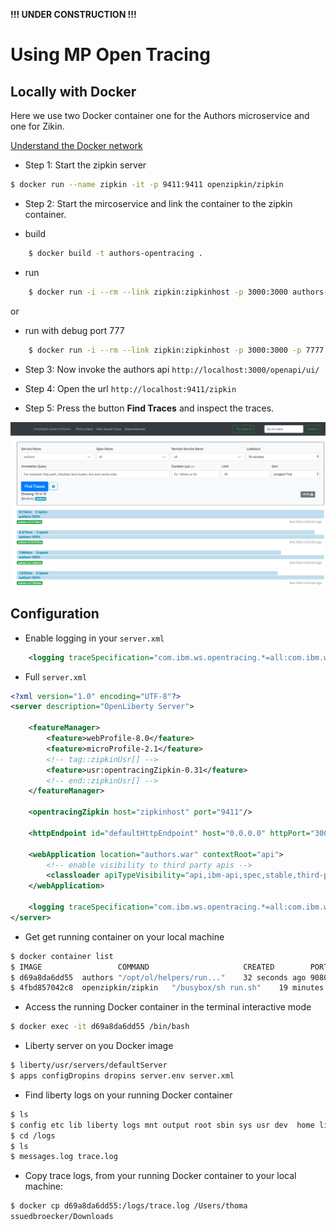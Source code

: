 **!!! UNDER CONSTRUCTION !!!**

# Using MP Open Tracing

## Locally with Docker

Here we use two Docker container one for the Authors microservice and one for Zikin.

[Understand the Docker network](https://docs.docker.com/engine/reference/commandline/network_connect/)

* Step 1: Start the zipkin server
```sh
$ docker run --name zipkin -it -p 9411:9411 openzipkin/zipkin
```

* Step 2: Start the mircoservice and link the container to the zipkin container.

 * build
```sh
    $ docker build -t authors-opentracing .
```

 * run
```sh
    $ docker run -i --rm --link zipkin:zipkinhost -p 3000:3000 authors-opentracing
```
or 

 * run with debug port 777
```sh
    $ docker run -i --rm --link zipkin:zipkinhost -p 3000:3000 -p 7777:7777 authors-opentracing server debug
```

* Step 3: Now invoke the authors api `http://localhost:3000/openapi/ui/`


* Step 4: Open the url `http://localhost:9411/zipkin`

* Step 5: Press the button **Find Traces** and inspect the traces.

![zipkin](../images/zipkin-01-authors.png)

## Configuration

* Enable logging in your `server.xml`

```xml
    <logging traceSpecification="com.ibm.ws.opentracing.*=all:com.ibm.ws.microprofile.opentracing.*=all"/>
```

* Full `server.xml`

```xml
<?xml version="1.0" encoding="UTF-8"?>
<server description="OpenLiberty Server">
	
    <featureManager>
        <feature>webProfile-8.0</feature>
        <feature>microProfile-2.1</feature>
        <!-- tag::zipkinUsr[] -->
        <feature>usr:opentracingZipkin-0.31</feature>
        <!-- end::zipkinUsr[] -->
    </featureManager>
     
    <opentracingZipkin host="zipkinhost" port="9411"/>

    <httpEndpoint id="defaultHttpEndpoint" host="0.0.0.0" httpPort="3000" httpsPort="9443"/>

    <webApplication location="authors.war" contextRoot="api">
        <!-- enable visibility to third party apis -->
        <classloader apiTypeVisibility="api,ibm-api,spec,stable,third-party"/>
    </webApplication>

    <logging traceSpecification="com.ibm.ws.opentracing.*=all:com.ibm.ws.microprofile.opentracing.*=all"/>
</server>
```

* Get get running container on your local machine

```sh
$ docker container list
$ IMAGE 				COMMAND 					CREATED 	   PORTS			NAMES
$ d69a8da6dd55	authors	"/opt/ol/helpers/run..."	32 seconds ago 9080/tcp, 9411/tcp, 0.0.0.0:3000->3000/tcp, 9443/tcp condescending_khayyam
$ 4fbd857042c8	openzipkin/zipkin	"/busybox/sh run.sh"	19 minutes ago 9410/tcp, 0.0.0.0:9411->9411/tcp	exciting_ellis
```

* Access the running Docker container in the terminal interactive mode

```sh
$ docker exec -it d69a8da6dd55 /bin/bash
```

* Liberty server on you Docker image

```sh
$ liberty/usr/servers/defaultServer
$ apps configDropins dropins server.env server.xml
```

* Find liberty logs on your running Docker container

```sh
$ ls 
$ config etc lib liberty logs mnt output root sbin sys usr dev	home lib64 lib.index.cache media ...
$ cd /logs
$ ls 
$ messages.log trace.log
```

* Copy trace logs, from your running Docker container to your local machine:

```sh
$ docker cp d69a8da6dd55:/logs/trace.log /Users/thoma
ssuedbroecker/Downloads
```


